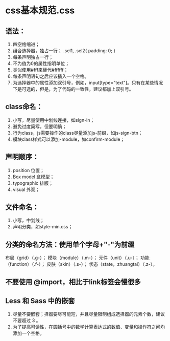 
# css基本规范.css
## 语法：

1. 四空格缩进；
2. 组合选择器，独占一行；
.sel1,
.sel2{
	padding: 0;
}
3. 每条声明独占一行；
4. 不为值为0的属性指明单位；
5. 类似使用#fff来替代#ffffff；
6. 每条声明语句之后应该插入一个空格。
7. 为选择器中的属性添加双引号，例如，input[type="text"]。只有在某些情况下是可选的，但是，为了代码的一致性，建议都加上双引号。

## class命名：

1. 小写，尽量使用中划线连接，如sign-in；
2. 避免过度简写，但要明确；
3. 行为class，js需要操作的class尽量添加js-前缀，如js-sign-btn；
4. 模块class样式可以添加-module，如confirm-module；

## 声明顺序：

1. position 位置；
2. Box model 盒模型；
3. typographic 排版；
4. visual 外观；

## 文件命名：
1. 小写，中划线；
2. 声明分类，如style-min.css；

## 分类的命名方法：使用单个字母+"-"为前缀

布局（grid）（.g-）；
模块（module）（.m-）；
元件（unit）（.u-）；
功能（function）（.f-）；
皮肤（skin）（.s-）；
状态（state，zhuangtai）（.z-）。

## 不要使用 @import，相比于link标签会慢很多

## Less 和 Sass 中的嵌套
1. 尽量不要嵌套；择器要尽可能短，并且尽量限制组成选择器的元素个数，建议不要超过 3 。
2. 为了提高可读性，在圆括号中的数学计算表达式的数值、变量和操作符之间均添加一个空格。